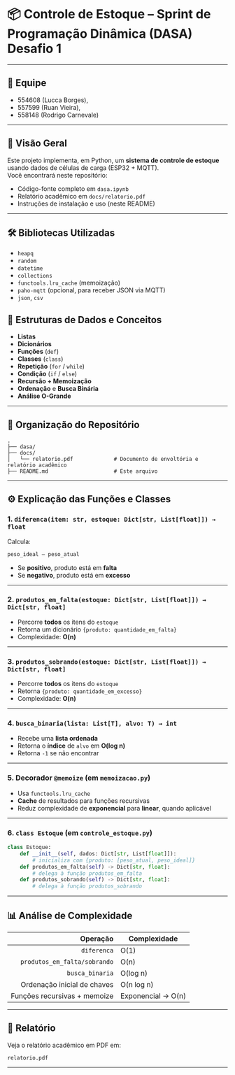 # 📦 Controle de Estoque – Sprint de Programação Dinâmica (DASA) Desafio 1

---

## 👥 Equipe

- 554608 (Lucca Borges),
- 557599 (Ruan Vieira),
- 558148 (Rodrigo Carnevale)

---
## 📖 Visão Geral
Este projeto implementa, em Python, um **sistema de controle de estoque** usando dados de células de carga (ESP32 + MQTT).  
Você encontrará neste repositório:
- Código-fonte completo em `dasa.ipynb`
- Relatório acadêmico em `docs/relatorio.pdf`
- Instruções de instalação e uso (neste README)

---

## 🛠️ Bibliotecas Utilizadas
- `heapq`  
- `random`  
- `datetime`  
- `collections`  
- `functools.lru_cache` (memoização)  
- `paho-mqtt` (opcional, para receber JSON via MQTT)  
- `json`, `csv`

## 🔧 Estruturas de Dados e Conceitos
- **Listas**  
- **Dicionários**  
- **Funções** (`def`)  
- **Classes** (`class`)  
- **Repetição** (`for` / `while`)  
- **Condição** (`if` / `else`)  
- **Recursão + Memoização**  
- **Ordenação** e **Busca Binária**  
- **Análise O-Grande**

---

## 📂 Organização do Repositório
```
.
├── dasa/
├── docs/
│   └── relatorio.pdf             # Documento de envoltória e relatório acadêmico
├── README.md                     # Este arquivo
```

---


## ⚙️ Explicação das Funções e Classes

### 1. `diferenca(item: str, estoque: Dict[str, List[float]]) → float`
Calcula:  
```python
peso_ideal – peso_atual
```  
- Se **positivo**, produto está em **falta**  
- Se **negativo**, produto está em **excesso**

---

### 2. `produtos_em_falta(estoque: Dict[str, List[float]]) → Dict[str, float]`
- Percorre **todos** os itens do `estoque`  
- Retorna um dicionário `{produto: quantidade_em_falta}`  
- Complexidade: **O(n)**

---

### 3. `produtos_sobrando(estoque: Dict[str, List[float]]) → Dict[str, float]`
- Percorre **todos** os itens do `estoque`  
- Retorna `{produto: quantidade_em_excesso}`  
- Complexidade: **O(n)**

---

### 4. `busca_binaria(lista: List[T], alvo: T) → int`
- Recebe uma **lista ordenada**  
- Retorna o **índice** de `alvo` em **O(log n)**  
- Retorna `-1` se não encontrar

---

### 5. Decorador `@memoize` (em `memoizacao.py`)
- Usa `functools.lru_cache`  
- **Cache** de resultados para funções recursivas  
- Reduz complexidade de **exponencial** para **linear**, quando aplicável

---

### 6. `class Estoque` (em `controle_estoque.py`)
```python
class Estoque:
    def __init__(self, dados: Dict[str, List[float]]):
        # inicializa com {produto: [peso_atual, peso_ideal]}
    def produtos_em_falta(self) -> Dict[str, float]:
        # delega à função produtos_em_falta
    def produtos_sobrando(self) -> Dict[str, float]:
        # delega à função produtos_sobrando
```

---

## 📊 Análise de Complexidade

| Operação                       | Complexidade      |
|-------------------------------:|-------------------|
| `diferenca`                    | O(1)              |
| `produtos_em_falta/sobrando`   | O(n)              |
| `busca_binaria`                | O(log n)          |
| Ordenação inicial de chaves    | O(n log n)        |
| Funções recursivas + memoize   | Exponencial → O(n)|



---

## 📄 Relatório
Veja o relatório acadêmico em PDF em:  
```
relatorio.pdf
```

---


